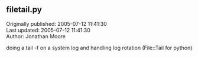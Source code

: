 ## filetail.py  
Originally published: 2005-07-12 11:41:30  
Last updated: 2005-07-12 11:41:30  
Author: Jonathan Moore  
  
doing a tail -f on a system log and handling log rotation (File::Tail for python)